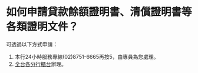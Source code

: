 # 如何申請貸款餘額證明書、清償證明書等各類證明文件？

可透過以下方式申請：

  1. 本行24小時服務專線(02)8751-6665再按5，由專員為您處理。
  2. [全台各分行櫃台](/banking/locations/locations.htm)辦理。[ ](/banking/locations/locations.htm)


